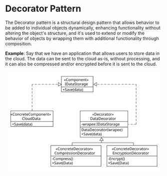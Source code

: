 # Decorator Pattern
The Decorator pattern is a structural design pattern that allows behavior to be added to individual objects dynamically, enhancing functionality without altering the object's structure, and it's used to extend or modify the behavior of objects by wrapping them with additional functionality through composition.

**Example**: Say that we have an application that allows users to store data in the cloud. The data can be sent to the cloud as-is, without processing, and it can also be compressed and/or encrypted before it is sent to the cloud.

![Decorator Pattern - UML](decorator_uml.svg)